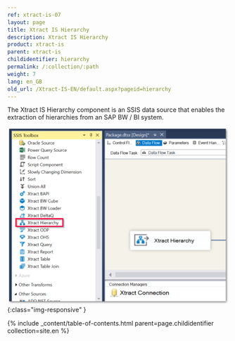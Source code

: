 ```yaml
---
ref: xtract-is-07
layout: page
title: Xtract IS Hierarchy
description: Xtract IS Hierarchy
product: xtract-is
parent: xtract-is
childidentifier: hierarchy
permalink: /:collection/:path
weight: 7
lang: en_GB
old_url: /Xtract-IS-EN/default.aspx?pageid=hierarchy
---
```


The Xtract IS Hierarchy component is an SSIS data source that enables the extraction of hierarchies from an SAP BW / BI system.

![Hierarchy](/img/content/Hierarchy.png){:class="img-responsive" }

{% include _content/table-of-contents.html parent=page.childidentifier collection=site.en %}